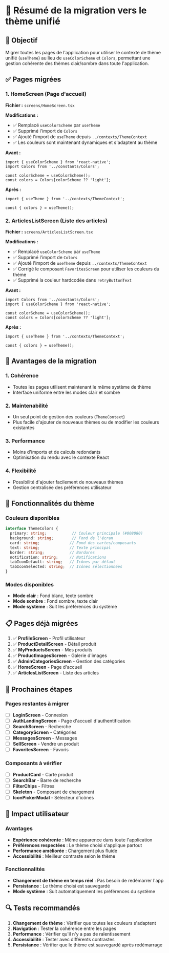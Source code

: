 # 📱 Résumé de la migration vers le thème unifié

## 🎯 Objectif

Migrer toutes les pages de l'application pour utiliser le contexte de thème unifié (`useTheme`) au lieu de `useColorScheme` et `Colors`, permettant une gestion cohérente des thèmes clair/sombre dans toute l'application.

## ✅ Pages migrées

### 1. HomeScreen (Page d'accueil)
**Fichier :** `screens/HomeScreen.tsx`

**Modifications :**
- ✅ Remplacé `useColorScheme` par `useTheme`
- ✅ Supprimé l'import de `Colors`
- ✅ Ajouté l'import de `useTheme` depuis `../contexts/ThemeContext`
- ✅ Les couleurs sont maintenant dynamiques et s'adaptent au thème

**Avant :**
```tsx
import { useColorScheme } from 'react-native';
import Colors from '../constants/Colors';

const colorScheme = useColorScheme();
const colors = Colors[colorScheme ?? 'light'];
```

**Après :**
```tsx
import { useTheme } from '../contexts/ThemeContext';

const { colors } = useTheme();
```

### 2. ArticlesListScreen (Liste des articles)
**Fichier :** `screens/ArticlesListScreen.tsx`

**Modifications :**
- ✅ Remplacé `useColorScheme` par `useTheme`
- ✅ Supprimé l'import de `Colors`
- ✅ Ajouté l'import de `useTheme` depuis `../contexts/ThemeContext`
- ✅ Corrigé le composant `FavoritesScreen` pour utiliser les couleurs du thème
- ✅ Supprimé la couleur hardcodée dans `retryButtonText`

**Avant :**
```tsx
import Colors from '../constants/Colors';
import { useColorScheme } from 'react-native';

const colorScheme = useColorScheme();
const colors = Colors[colorScheme ?? 'light'];
```

**Après :**
```tsx
import { useTheme } from '../contexts/ThemeContext';

const { colors } = useTheme();
```

## 🎨 Avantages de la migration

### 1. Cohérence
- Toutes les pages utilisent maintenant le même système de thème
- Interface uniforme entre les modes clair et sombre

### 2. Maintenabilité
- Un seul point de gestion des couleurs (`ThemeContext`)
- Plus facile d'ajouter de nouveaux thèmes ou de modifier les couleurs existantes

### 3. Performance
- Moins d'imports et de calculs redondants
- Optimisation du rendu avec le contexte React

### 4. Flexibilité
- Possibilité d'ajouter facilement de nouveaux thèmes
- Gestion centralisée des préférences utilisateur

## 🔧 Fonctionnalités du thème

### Couleurs disponibles
```typescript
interface ThemeColors {
  primary: string;           // Couleur principale (#008080)
  background: string;        // Fond de l'écran
  card: string;             // Fond des cartes/composants
  text: string;             // Texte principal
  border: string;           // Bordures
  notification: string;     // Notifications
  tabIconDefault: string;   // Icônes par défaut
  tabIconSelected: string;  // Icônes sélectionnées
}
```

### Modes disponibles
- **Mode clair** : Fond blanc, texte sombre
- **Mode sombre** : Fond sombre, texte clair
- **Mode système** : Suit les préférences du système

## 📋 Pages déjà migrées

1. ✅ **ProfileScreen** - Profil utilisateur
2. ✅ **ProductDetailScreen** - Détail produit
3. ✅ **MyProductsScreen** - Mes produits
4. ✅ **ProductImagesScreen** - Galerie d'images
5. ✅ **AdminCategoriesScreen** - Gestion des catégories
6. ✅ **HomeScreen** - Page d'accueil
7. ✅ **ArticlesListScreen** - Liste des articles

## 🚀 Prochaines étapes

### Pages restantes à migrer
- [ ] **LoginScreen** - Connexion
- [ ] **AuthLandingScreen** - Page d'accueil d'authentification
- [ ] **SearchScreen** - Recherche
- [ ] **CategoryScreen** - Catégories
- [ ] **MessagesScreen** - Messages
- [ ] **SellScreen** - Vendre un produit
- [ ] **FavoritesScreen** - Favoris

### Composants à vérifier
- [ ] **ProductCard** - Carte produit
- [ ] **SearchBar** - Barre de recherche
- [ ] **FilterChips** - Filtres
- [ ] **Skeleton** - Composant de chargement
- [ ] **IconPickerModal** - Sélecteur d'icônes

## 🎯 Impact utilisateur

### Avantages
- **Expérience cohérente** : Même apparence dans toute l'application
- **Préférences respectées** : Le thème choisi s'applique partout
- **Performance améliorée** : Chargement plus fluide
- **Accessibilité** : Meilleur contraste selon le thème

### Fonctionnalités
- **Changement de thème en temps réel** : Pas besoin de redémarrer l'app
- **Persistance** : Le thème choisi est sauvegardé
- **Mode système** : Suit automatiquement les préférences du système

## 🔍 Tests recommandés

1. **Changement de thème** : Vérifier que toutes les couleurs s'adaptent
2. **Navigation** : Tester la cohérence entre les pages
3. **Performance** : Vérifier qu'il n'y a pas de ralentissement
4. **Accessibilité** : Tester avec différents contrastes
5. **Persistance** : Vérifier que le thème est sauvegardé après redémarrage 